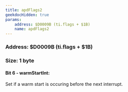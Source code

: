 ```yaml
---
title: apdFlags2
geekdocHidden: true
params:
    address: $D0009B (ti.flags + $1B)
    name: apdFlags2
---
```


### Address: $D0009B (ti.flags + $1B)

### Size: 1 byte

#### Bit 6 - warmStartInt:
Set if a warm start is occuring before the next interrupt.
